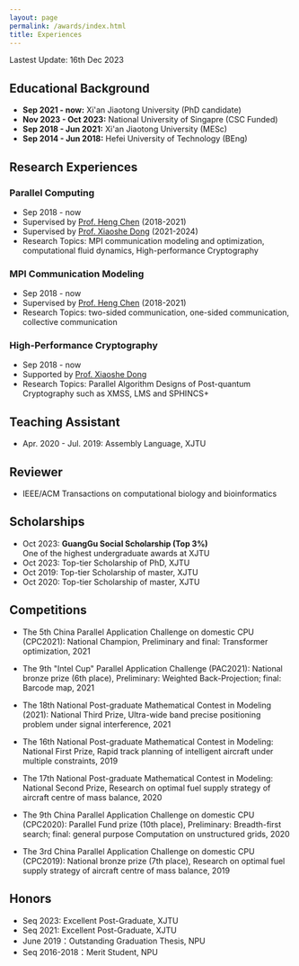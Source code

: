```yaml
---
layout: page
permalink: /awards/index.html
title: Experiences
---
```


Lastest Update: 16th Dec 2023 &nbsp; 
<!--[中文版本 (Chinese Version)](https://caihanlin.com/file/awards-zh/)-->

## Educational Background

- **Sep 2021 - now:** Xi'an Jiaotong University (PhD candidate)
- **Nov 2023 - Oct 2023:** National University of Singapre (CSC Funded)
- **Sep 2018 - Jun 2021:** Xi'an Jiaotong University (MESc)
- **Sep 2014 - Jun 2018:** Hefei University of Technology (BEng)

## Research Experiences
### Parallel Computing
- Sep 2018 - now
- Supervised by [Prof. Heng Chen](https://gr.xjtu.edu.cn/web/hengchen) (2018-2021)
- Supervised by [Prof. Xiaoshe Dong](http://www.xjtu.edu.cn/jsnr.jsp?urltype=tree.TreeTempUrl&wbtreeid=1632&wbwbxjtuteacherid=457) (2021-2024)
- Research Topics: MPI communication modeling and optimization, computational fluid dynamics, High-performance Cryptography<br>

### MPI Communication Modeling
- Sep 2018 - now
- Supervised by [Prof. Heng Chen](https://gr.xjtu.edu.cn/web/hengchen) (2018-2021)
- Research Topics: two-sided communication, one-sided communication, collective communication<br>

### High-Performance Cryptography
- Sep 2018 - now
- Supported by [Prof. Xiaoshe Dong](http://www.xjtu.edu.cn/jsnr.jsp?urltype=tree.TreeTempUrl&wbtreeid=1632&wbwbxjtuteacherid=457)
- Research Topics: Parallel Algorithm Designs of Post-quantum Cryptography such as XMSS, LMS and SPHINCS+<br>

## Teaching Assistant
- Apr. 2020 - Jul. 2019: Assembly Language, XJTU

## Reviewer
- IEEE/ACM Transactions on computational biology and bioinformatics

## Scholarships

- Oct 2023: **GuangGu Social Scholarship (Top 3%)**<br>One of the highest undergraduate awards at XJTU
- Oct 2023: Top-tier Scholarship of PhD, XJTU
- Oct 2019: Top-tier Scholarship of master, XJTU
- Oct 2020: Top-tier Scholarship of master, XJTU

## Competitions

- The 5th China Parallel Application Challenge on domestic CPU (CPC2021): National Champion, Preliminary and final: Transformer optimization, 2021

- The 9th "Intel Cup" Parallel Application Challenge (PAC2021): National bronze prize (6th place), Preliminary: Weighted Back-Projection; final: Barcode map, 2021

- The 18th National Post-graduate Mathematical Contest in Modeling (2021): National Third Prize, Ultra-wide band precise positioning problem under signal interference, 2021

- The 16th National Post-graduate Mathematical Contest in Modeling: National First Prize, Rapid track planning of intelligent aircraft under multiple constraints, 2019

- The 17th National Post-graduate Mathematical Contest in Modeling: National Second Prize, Research on optimal fuel supply strategy of aircraft centre of mass balance, 2020

- The 9th China Parallel Application Challenge on domestic CPU (CPC2020): Parallel Fund prize (10th place), Preliminary: Breadth-first search; final: general purpose Computation on unstructured grids, 2020

- The 3rd China Parallel Application Challenge on domestic CPU (CPC2019): National bronze prize (7th place), Research on optimal fuel supply strategy of aircraft centre of mass balance, 2019
  
## Honors

- Seq 2023: Excellent Post-Graduate, XJTU
- Seq 2021: Excellent Post-Graduate, XJTU
- June 2019：Outstanding Graduation Thesis, NPU 
- Seq 2016-2018：Merit Student, NPU
